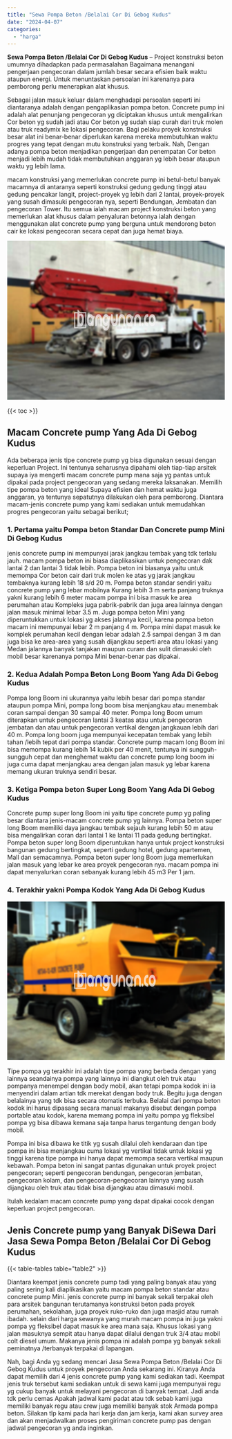 ```yaml
---
title: "Sewa Pompa Beton /Belalai Cor Di Gebog Kudus"
date: "2024-04-07"
categories: 
  - "harga"
---
```


**Sewa Pompa Beton /Belalai Cor Di Gebog Kudus** – Project konstruksi beton umumnya dihadapkan pada permasalahan Bagaimana menangani pengerjaan pengecoran dalam jumlah besar secara efisien baik waktu ataupun energi. Untuk menuntaskan persoalan ini karenanya para pemborong perlu menerapkan alat khusus.

Sebagai jalan masuk keluar dalam menghadapi persoalan seperti ini diantaranya adalah dengan pengaplikasian pompa beton. Concrete pump ini adalah alat penunjang pengecoran yg diciptakan khusus untuk mengalirkan Cor beton yg sudah jadi atau Cor beton yg sudah siap curah dari truk molen atau truk readymix ke lokasi pengecoran. Bagi pelaku proyek konstruksi besar alat ini benar-benar diperlukan karena mereka membutuhkan waktu progres yang tepat dengan mutu konstruksi yang terbaik. Nah, Dengan adanya pompa beton menjadikan pengerjaan dan penempatan Cor beton menjadi lebih mudah tidak membutuhkan anggaran yg lebih besar ataupun waktu yg lebih lama.

macam konstruksi yang memerlukan concrete pump ini betul-betul banyak macamnya di antaranya seperti konstruksi gedung gedung tinggi atau gedung pencakar langit, project-proyek yg lebih dari 2 lantai, proyek-proyek yang susah dimasuki pengecoran nya, seperti Bendungan, Jembatan dan pengecoran Tower. Itu semua ialah macam project konstruksi beton yang memerlukan alat khusus dalam penyaluran betonnya ialah dengan menggunakan alat concrete pump yang berguna untuk mendorong beton cair ke lokasi pengecoran secara cepat dan juga hemat biaya.

![Sewa Pompa Beton /Belalai Cor Di Gebog Kudus](/images/sewa-concrete-pump-32.png)

{{< toc >}}

## Macam Concrete pump Yang Ada Di Gebog Kudus

Ada beberapa jenis tipe concrete pump yg bisa digunakan sesuai dengan keperluan Project. Ini tentunya seharusnya dipahami oleh tiap-tiap arsitek supaya iya mengerti macam concrete pump mana saja yg pantas untuk dipakai pada project pengecoran yang sedang mereka laksanakan. Memilih tipe pompa beton yang ideal Supaya efisien dan hemat waktu juga anggaran, ya tentunya sepatutnya dilakukan oleh para pemborong. Diantara macam-jenis concrete pump yang kami sediakan untuk memudahkan progres pengecoran yaitu sebagai berikut;

### 1\. Pertama yaitu Pompa beton Standar Dan Concrete pump Mini Di Gebog Kudus

jenis concrete pump ini mempunyai jarak jangkau tembak yang tdk terlalu jauh. macam pompa beton ini biasa diaplikasikan untuk pengecoran dak lantai 2 dan lantai 3 tidak lebih. Pompa beton ini biasanya yaitu untuk memompa Cor beton cair dari truk molen ke atas yg jarak jangkau tembaknya kurang lebih 18 s/d 20 m. Pompa beton standar sendiri yaitu concrete pump yang lebar mobilnya Kurang lebih 3 m serta panjang truknya yakni kurang lebih 6 meter macam pompa ini bisa masuk ke area perumahan atau Kompleks juga pabrik-pabrik dan juga area lainnya dengan jalan masuk minimal lebar 3.5 m. Juga pompa beton Mini yang diperuntukkan untuk lokasi yg akses jalannya kecil, karena pompa beton macam ini mempunyai lebar 2 m panjang 4 m. Pompa mini dapat masuk ke komplek perumahan kecil dengan lebar adalah 2.5 sampai dengan 3 m dan juga bisa ke area-area yang susah dijangkau seperti area atau lokasi yang Medan jalannya banyak tanjakan maupun curam dan sulit dimasuki oleh mobil besar karenanya pompa Mini benar-benar pas dipakai.

### 2\. Kedua Adalah Pompa Beton Long Boom Yang Ada Di Gebog Kudus

Pompa long Boom ini ukurannya yaitu lebih besar dari pompa standar ataupun pompa Mini, pompa long boom bisa menjangkau atau menembak coran sampai dengan 30 sampai 40 meter. Pompa long Boom umum diterapkan untuk pengecoran lantai 3 keatas atau untuk pengecoran jembatan dan atau untuk pengecoran vertikal dengan jangkauan lebih dari 40 m. Pompa long boom juga mempunyai kecepatan tembak yang lebih tahan /lebih tepat dari pompa standar. Concrete pump macam long Boom ini bisa memompa kurang lebih 14 kubik per 40 menit, tentunya ini sungguh-sungguh cepat dan menghemat waktu dan concrete pump long boom ini juga cuma dapat menjangkau area dengan jalan masuk yg lebar karena memang ukuran truknya sendiri besar.

### 3\. Ketiga Pompa beton Super Long Boom Yang Ada Di Gebog Kudus

Concrete pump super long Boom ini yaitu tipe concrete pump yg paling besar diantara jenis-macam concrete pump yg lainnya. Pompa beton super long Boom memiliki daya jangkau tembak sejauh kurang lebih 50 m atau bisa mengalirkan coran dari lantai 1 ke lantai 11 pada gedung bertingkat. Pompa beton super long Boom diperuntukan hanya untuk project konstruksi bangunan gedung bertingkat, seperti gedung hotel, gedung apartemen, Mall dan semacamnya. Pompa beton super long Boom juga memerlukan jalan masuk yang lebar ke area proyek pengecoran nya. macam pompa ini dapat menyalurkan coran sebanyak kurang lebih 45 m3 Per 1 jam.

### 4\. Terakhir yakni Pompa Kodok Yang Ada Di Gebog Kudus

![Sewa Pompa Beton /Belalai Cor Di Gebog Kudus](/images/sewa-concrete-pump-08.png)

Tipe pompa yg terakhir ini adalah tipe pompa yang berbeda dengan yang lainnya seandainya pompa yang lainnya ini diangkut oleh truk atau pompanya menempel dengan body mobil, akan tetapi pompa kodok ini ia menyendiri dalam artian tdk merekat dengan body truk. Begitu juga dengan belalainya yang tdk bisa secara otomatis terbuka. Belalai dari pompa beton kodok ini harus dipasang secara manual makanya disebut dengan pompa portable atau kodok, karena memang pompa ini yaitu pompa yg fleksibel pompa yg bisa dibawa kemana saja tanpa harus tergantung dengan body mobil.

Pompa ini bisa dibawa ke titik yg susah dilalui oleh kendaraan dan tipe pompa ini bisa menjangkau cuma lokasi yg vertikal tidak untuk lokasi yg tinggi karena tipe pompa ini hanya dapat memompa secara vertikal maupun kebawah. Pompa beton ini sangat pantas digunakan untuk proyek project pengecoran; seperti pengecoran bendungan, pengecoran jembatan, pengecoran kolam, dan pengecoran-pengecoran lainnya yang susah dijangkau oleh truk atau tidak bisa dijangkau atau dimasuki mobil.

Itulah kedalam macam concrete pump yang dapat dipakai cocok dengan keperluan project pengecoran.

## Jenis Concrete pump yang Banyak DiSewa Dari Jasa Sewa Pompa Beton /Belalai Cor Di Gebog Kudus

{{< table-tables table="table2" >}}

Diantara keempat jenis concrete pump tadi yang paling banyak atau yang paling sering kali diaplikasikan yaitu macam pompa beton standar atau concrete pump Mini. jenis concrete pump ini banyak sekali terpakai oleh para arsitek bangunan terutamanya konstruksi beton pada proyek perumahan, sekolahan, juga proyek ruko-ruko dan juga masjid atau rumah ibadah. selain dari harga sewanya yang murah macam pompa ini juga yakni pompa yg fleksibel dapat masuk ke area mana saja. Khusus lokasi yang jalan masuknya sempit atau hanya dapat dilalui dengan truk 3/4 atau mobil colt diesel umum. Makanya jenis pompa ini adalah pompa yg banyak sekali peminatnya /terbanyak terpakai di lapangan.

Nah, bagi Anda yg sedang mencari Jasa Sewa Pompa Beton /Belalai Cor Di Gebog Kudus untuk proyek pengecoran Anda sekarang ini. Kiranya Anda dapat memilih dari 4 jenis concrete pump yang kami sediakan tadi. Keempat jenis truk tersebut kami sediakan untuk di sewa kami juga mempunyai regu yg cukup banyak untuk melayani pengecoran di banyak tempat. Jadi anda tdk perlu cemas Apakah jadwal kami padat atau tdk sebab kami juga memiliki banyak regu atau crew juga memiliki banyak stok Armada pompa beton. Silakan tlp kami pada hari kerja dan jam kerja, kami akan survey area dan akan menjadwalkan proses pengiriman concrete pump pas dengan jadwal pengecoran yg anda inginkan.
